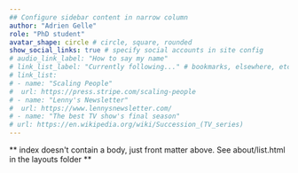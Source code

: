 ```yaml
---
## Configure sidebar content in narrow column
author: "Adrien Gelle"
role: "PhD student"
avatar_shape: circle # circle, square, rounded
show_social_links: true # specify social accounts in site config
# audio_link_label: "How to say my name"
# link_list_label: "Currently following..." # bookmarks, elsewhere, etc.
# link_list:
# - name: "Scaling People"
#  url: https://press.stripe.com/scaling-people
# - name: "Lenny's Newsletter"
#  url: https://www.lennysnewsletter.com/
# - name: "The best TV show's final season"
# url: https://en.wikipedia.org/wiki/Succession_(TV_series)
---
```


** index doesn't contain a body, just front matter above.
See about/list.html in the layouts folder **
